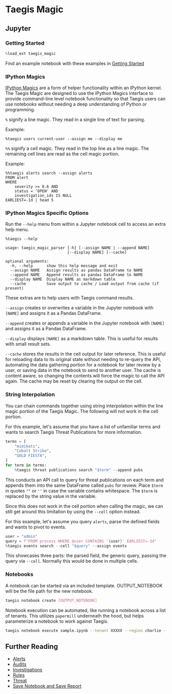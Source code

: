 # Taegis Magic

## Jupyter

### Getting Started

```python
%load_ext taegis_magic
```

Find an example notebook with these examples in [Getting Started](notebooks/Getting_Started.ipynb)


### IPython Magics

[IPython Magics](https://ipython.readthedocs.io/en/stable/interactive/magics.html) are a form of helper functionality within an IPython kernel.  The Taegis Magic are designed to use the IPython Magics interface to provide command-line level notebook functionality so that Taegis users can use notebooks without needing a deep understanding of Python or programming.

`%` signify a line magic.  They read in a single line of text for parsing.

Example:

```
%taegis users current-user --assign me --display me
```

`%%` signify a cell magic.  They read in the top line as a line magic.  The remaining cell lines are read as the cell magic portion.

Example:

```
%%taegis alerts search --assign alerts
FROM alert
WHERE
    severity >= 0.6 AND
    status = 'OPEN' AND
    investigation_ids IS NULL
EARLIEST=-1d | head 5
```

### IPython Magics Specific Options

Run the `--help` menu from within a Jupyter notebook cell to access an extra help menu.

```
%taegis --help
```

```
usage: taegis_magic_parser [-h] [--assign NAME | --append NAME]
                           [--display NAME] [--cache]

optional arguments:
  -h, --help      show this help message and exit
  --assign NAME   Assign results as pandas DataFrame to NAME
  --append NAME   Append results as pandas DataFrame to NAME
  --display NAME  Display NAME as markdown table
  --cache         Save output to cache / Load output from cache (if present)
```

These extras are to help users with Taegis command results.

`--assign` creates or overwrites a variable in the Jupyter notebook with `[NAME]` and assigns it as a Pandas DataFrame.

`--append` creates or appends a variable in the Jupyter notebook with `[NAME]` and assigns it as a Pandas DataFrame.

`--display` displays `[NAME]` as a markdown table.  This is useful for results with small result sets.

`--cache` stores the results in the cell output for later reference.  This is useful for reloading data to its original state without needing to re-query the API, automating the data gathering portion for a notebook for later review by a user, or saving data in the notebook to send to another user.  The cache is content aware, so changing the contents will force the magic to call the API again.  The cache may be reset by clearing the output on the cell.

### String Interpolation

You can chain commands together using string interpolation within the line magic portion of the Taegis Magic.  The following will not work in the cell portion.

For this example, let's assume that you have a list of unfamiliar terms and wants to search Taegis Threat Publications for more information.

```python
terms = [
    "mimikatz",
    "Cobalt Strike",
    "GOLD FIESTA",
]
for term in terms:
    %taegis threat publications search "$term" --append pubs
```

This conducts an API call to query for threat publications on each term and appends them into the same DataFrame called `pubs` for review.  Place `$term` in quotes `""` or `''` in case the variable contains whitespace.  The `$term` is replaced by the string value in the variable.

Since this does not work in the cell portion when calling the magic, we can still get around this limitation by using the `--cell` option instead.

For this example, let's assume you query `alerts`, parse the defined fields and wants to pivot to events.

```python
user = "admin"
query = f"FROM process WHERE @user CONTAINS '{user}' EARLIEST=-3d"
%taegis events search --cell "$query" --assign events
```

This showcases three parts: the parsed field, the generic query, passing the query via `--cell`.  Normally this would be done in multiple cells.

### Notebooks

A notebook can be started via an included template.  OUTPUT_NOTEBOOK will be the file path for the new notebook.

```bash
taegis notebook create [OUTPUT_NOTEBOOK]
```

Notebook execution can be automated, like running a notebook across a list of tenants.  This utilizes `papermill` underneath the hood, but helps parameterize a notebook to work against Taegis.

```bash
taegis notebook execute sample.ipynb --tenant XXXXX --region charlie --title "My Awesome Report" -k python3
```


## Further Reading

* [Alerts](alerts.md)
* [Audits](audits.md)
* [Investigations](investigations.md) 
* [Rules](rules.md)
* [Threat](threat.md)
* [Save Notebook and Save Report](save_report.md)
